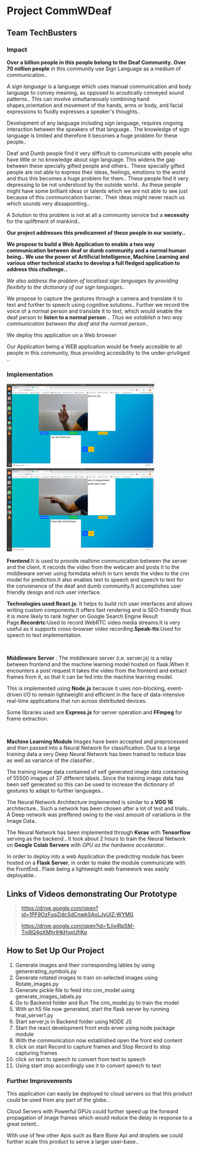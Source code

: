 # Project CommWDeaf
## Team TechBusters

### Impact

 **Over a  billion people in this people belong to the Deaf Community**..**Over 70 million people** in this community use Sign Language as a medium of communication.. 

 *A sign language* is a language which uses manual communication and body language to convey meaning, as opposed to acoutically conveyed sound patterns.. This can involve simultaneously combining hand shapes,orientation and movement of the hands, arms or body, and facial expressions to fluidly expresses a speaker's thoughts..

 Development of any language including sign language, requires ongoing interaction between the speakers of that language..  The knowledge of sign language is limited and therefore it becomes a huge problem for these people.. 

 Deaf and Dumb people find it very difficult to communicate with people who have little or no knowledge about sign language. This widens the gap between these specially gifted people and others.. These specially gifted people are not able to express their ideas, feelings, emotions to the world and thus this becomes a huge problem for them.. These people find it very depressing to be not understood by the outside world.. As these people might have some brilliant ideas or talents which we are not able to see just because of this communication barrier.. Their ideas might never reach us which sounds very dissapointing..
 
 A Solution to this problem is not at all a community service but a **necessity** for the upliftment of mankind..

 **Our project addresses this predicament of these people in our society..**

 **We propose to build a Web Application to enable a two way communication between  deaf or dumb community and a normal human being.. We use the power of Artificial Intelligence, Machine Learning and various other technical stacks to develop a full fledged application to address this challenge..**

 *We also address the problem of localised sign languages by providing flexibity to the dictionary of our sign languages..*

 We propose to capture the gestures through a camera and translate it to text and further to speech using cognitive solutions.. Further we record the voice of a normal person and translate it to text, which would enable the deaf person to **listen to a normal person** .. *Thus we establish a two way communication between the deaf and the normal person*..

 We deploy this application on a Web browser

 Our Application being a WEB application would be freely accesible to all people in this community, thus providing accesibility to the under-priviliged ..

 
### Implementation
<img src="./images/first.jpeg" width="400" style="display: inline-block; ">
<img src="./images/second.jpeg" width="400" style="display: inline-block;">

**Frontend**:It is used  to provide realtime communication between the server and the client. It records the video from the webcam and posts it to the middleware server using formdata which in turn sends the video to the cnn model for prediction.It also enables text to speech and speech to text for the convienence of the deaf and dumb community.It accomplishes user friendly design and rich user interface.

**Technologies used**:**React.js**:
It helps to build rich user interfaces and allows writing custom components.It offers fast rendering and is SEO-friendly thus it is more likely to rank higher on  Google Search Engine Result Page.**Recordrtc**:Used to record WebRTC video media streams.It is very useful as it supports cross-browser video recording.**Speak-tts**:Used for speech to text implementation.

<br/>

**Middleware Server** :
 The middleware server (i.e. server.js) is a relay between frontend and the machine learning model hosted on flask.When it encounters a post request it takes the video from the frontend and extract frames from it, so that it can be fed into the machine learning model.

 This is implemented using **Node.js** because it uses non-blocking, event-driven I/O to remain lightweight and efficient in the face of data-intensive real-time applications that run across distributed devices.

 Some libraries used are **Express.js** for server operation and **FFmpeg** for frame extraction.

<br/>

**Machine Learning Module**
Images have been accepted and preprocessed and then passed into a Neural Network for classification. Due to a large training data a very Deep Neural Network has been trained to reduce bias as well as variance of the classifier..

The training image data contained of self generated image data containing of 55500 images of 37 different labels..Since the training image data has been self generated so this can be used to increase the dictionary of gestures to adapt to further languages..

The Neural Network Architecture implemented is similar to a **VGG 16** architecture.. Such a network has been chosen after a lot of test and trials.. A Deep network was preffered owing to the vast amount of variations in the Image Data..

The Neural Network has been implemented through **Keras** with **Tensorflow** serving as the backend.. It took about 2 hours to train the Neural Network on **Google Colab Servers** with *GPU as the hardware accelarator*.. 

In order to deploy into a web Application the predicting module has been hosted on a **Flask Server**, in order to make the module communicate with the FrontEnd.. Flask being a lightweight web framework was easily deployable..

## Links of Videos demonstrating Our Prototype
> https://drive.google.com/open?id=1PF9OzFuqZidcSdCnwkSAxLJyUIZ-WYMG

> https://drive.google.com/open?id=1LIiyiRpSM-Tnj8Q4gXMhrIHkHypUfjKq

## How to Set Up Our Project
1. Generate images and their corresponding lables by using genererating_symbols.py
2. Generate rotated images to train on selected images using Rotate_images.py
3. Generate pickle file to feed into cnn_model using generate_images_labels.py
4. Go to Backend folder and Run The cnn_model.py to train the model
5. With an h5 file now generated, start the flask server by running final_server1.py
6. Start server.js in Backend folder using NODE JS
7. Start the react development front ends erver using node package module
8. With the communication now established open the front end content
9. click on start Record to capture frames and Stop Record to stop capturing frames
10. click on text to speech to convert from text to speech
11. Using start stop accordingly use it to convert speech to text

### Further Improvements

This application can easily be deployed to cloud servers so that this product could be used from any part of the globe..

Cloud Servers with Powerful GPUs could further speed up the forward propagation of image frames which would reduce the delay in response to a great extent..

With use of few other Apis such as Bare Bone Api and droplets we could further scale this product to serve a larger user-base..










